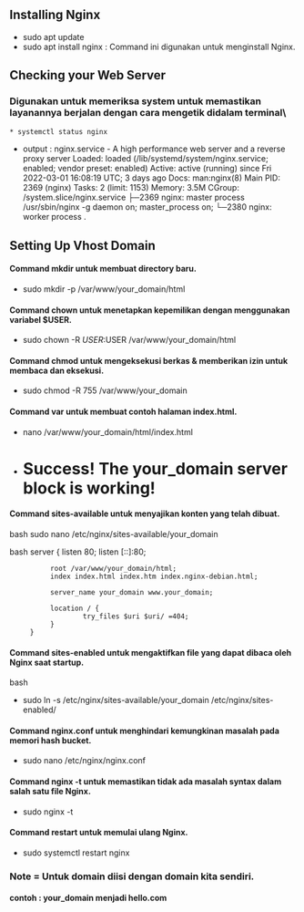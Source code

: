 ## Installing Nginx
* sudo apt update
* sudo apt install nginx :  Command ini digunakan untuk menginstall Nginx.


## Checking your Web Server
### Digunakan untuk memeriksa system untuk memastikan layanannya berjalan dengan cara mengetik didalam terminal\
``` bash
* systemctl status nginx
```
* output : nginx.service - A high performance web server and a reverse proxy server
   Loaded: loaded (/lib/systemd/system/nginx.service; enabled; vendor preset: enabled)
   Active: active (running) since Fri 2022-03-01 16:08:19 UTC; 3 days ago
     Docs: man:nginx(8)
 Main PID: 2369 (nginx)
    Tasks: 2 (limit: 1153)
   Memory: 3.5M
   CGroup: /system.slice/nginx.service
           ├─2369 nginx: master process /usr/sbin/nginx -g daemon on; master_process on;
           └─2380 nginx: worker process
  .

## Setting Up Vhost Domain
#### Command mkdir untuk membuat directory baru.
   * sudo mkdir -p /var/www/your_domain/html

#### Command chown untuk menetapkan kepemilikan dengan menggunakan variabel $USER.
   * sudo chown -R $USER:$USER /var/www/your_domain/html 

#### Command  chmod untuk mengeksekusi berkas & memberikan izin untuk membaca dan eksekusi.
   * sudo chmod -R 755 /var/www/your_domain 

#### Command var untuk membuat contoh halaman index.html.
* nano /var/www/your_domain/html/index.html

* <html>
    <head>
        <title>Welcome to your_domain!</title>
    </head>
    <body>
        <h1>Success!  The your_domain server block is working!</h1>
    </body>
</html>



####  Command sites-available untuk menyajikan konten yang telah dibuat.
  bash
   sudo nano /etc/nginx/sites-available/your_domain
  
   bash
       server {
              listen 80;
              listen [::]:80;
      
              root /var/www/your_domain/html;
              index index.html index.htm index.nginx-debian.html;
      
              server_name your_domain www.your_domain;
      
              location / {
                      try_files $uri $uri/ =404;
              }
         }
   
#### Command sites-enabled untuk mengaktifkan file yang dapat dibaca oleh Nginx saat startup.
  bash
* sudo ln -s /etc/nginx/sites-available/your_domain /etc/nginx/sites-enabled/ 
#### Command nginx.conf untuk menghindari kemungkinan masalah pada memori hash bucket.
* sudo nano /etc/nginx/nginx.conf

#### Command nginx -t untuk memastikan tidak ada masalah syntax dalam salah satu file Nginx.
* sudo nginx -t

#### Command restart untuk memulai ulang Nginx.
* sudo systemctl restart nginx

### Note = Untuk domain diisi dengan domain kita sendiri.
#### contoh : your_domain menjadi hello.com
